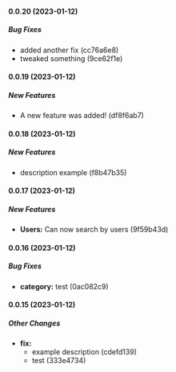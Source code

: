 #### 0.0.20 (2023-01-12)

##### Bug Fixes

*  added another fix (cc76a6e8)
*  tweaked something (9ce62f1e)

#### 0.0.19 (2023-01-12)

##### New Features

*  A new feature was added! (df8f6ab7)

#### 0.0.18 (2023-01-12)

##### New Features

*  description example (f8b47b35)

#### 0.0.17 (2023-01-12)

##### New Features

* **Users:**  Can now search by users (9f59b43d)

#### 0.0.16 (2023-01-12)

##### Bug Fixes

* **category:**  test (0ac082c9)

#### 0.0.15 (2023-01-12)

##### Other Changes

* **fix:**
  *  example description (cdefd139)
  *  test (333e4734)

